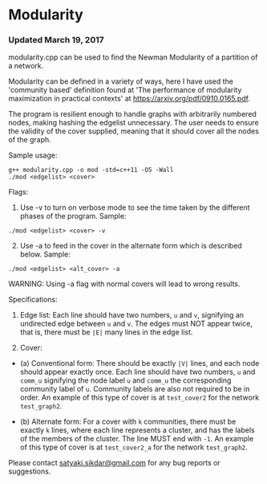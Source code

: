 # Modularity
### Updated March 19, 2017

modularity.cpp can be used to find the Newman Modularity of a partition of a network.

Modularity can be defined in a variety of ways, here I have used the 'community
based' definition found at 'The performance of modularity maximization in
practical contexts' at https://arxiv.org/pdf/0910.0165.pdf.

The program is resilient enough to handle graphs with arbitrarily numbered nodes,
making hashing the edgelist unnecessary. The user needs to ensure the validity
of the cover supplied, meaning that it should cover all the nodes of the graph.

Sample usage:
```
g++ modularity.cpp -o mod -std=c++11 -O5 -Wall
./mod <edgelist> <cover>
```

Flags:
1. Use -v to turn on verbose mode to see the time taken by the different phases
of the program.
Sample:
```
./mod <edgelist> <cover> -v
```

2. Use -a to feed in the cover in the alternate form which is described below.
Sample:
```
./mod <edgelist> <alt_cover> -a
```
WARNING: Using -a flag with normal covers will lead to wrong results.

Specifications:
1. Edge list:
Each line should have two numbers, ```u``` and ```v```, signifying an undirected
edge between ```u``` and ```v```. The edges must NOT appear twice, that is, there
must be ```|E|``` many lines in the edge list.

2. Cover:
- (a) Conventional form: There should be exactly ```|V|``` lines, and each node
should appear exactly once. Each line should have two numbers, ```u``` and ```comm_u```
signifying the node label ```u``` and ```comm_u``` the corresponding community
label of ```u```. Community labels are also not required to be in order.
An example of this type of cover is at ```test_cover2``` for the network ```test_graph2```.

- (b) Alternate form: For a cover with ```k``` communities, there must be exactly ```k```
lines, where each line represents a cluster, and has the labels of the members
of the cluster. The line MUST end with ```-1```.
An example of this type of cover is at ```test_cover2_a``` for the network ```test_graph2```.


Please contact satyaki.sikdar@gmail.com for any bug reports or suggestions.
